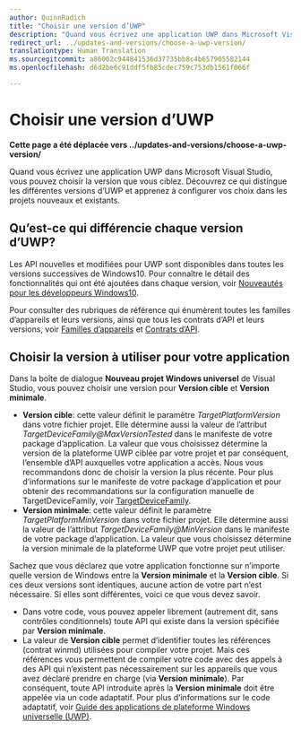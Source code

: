 ```yaml
---
author: QuinnRadich
title: "Choisir une version d’UWP"
description: "Quand vous écrivez une application UWP dans Microsoft Visual Studio, vous pouvez choisir la version que vous ciblez. Découvrez ce qui distingue les différentes versions d’UWP et apprenez à configurer vos choix dans les projets nouveaux et existants."
redirect_url: ../updates-and-versions/choose-a-uwp-version/
translationtype: Human Translation
ms.sourcegitcommit: a86002c944841536d37735bb8c4b657905582144
ms.openlocfilehash: d6d2be6c91ddf5fb85cdec759c753db1561f066f

---
```


# Choisir une version d’UWP

**Cette page a été déplacée vers ../updates-and-versions/choose-a-uwp-version/**

Quand vous écrivez une application UWP dans Microsoft Visual Studio, vous pouvez choisir la version que vous ciblez. Découvrez ce qui distingue les différentes versions d’UWP et apprenez à configurer vos choix dans les projets nouveaux et existants.

## Qu’est-ce qui différencie chaque version d’UWP?

Les API nouvelles et modifiées pour UWP sont disponibles dans toutes les versions successives de Windows10. Pour connaître le détail des fonctionnalités qui ont été ajoutées dans chaque version, voir [Nouveautés pour les développeurs Windows10](../whats-new/windows-10-version-1607.md).

Pour consulter des rubriques de référence qui énumèrent toutes les familles d’appareils et leurs versions, ainsi que tous les contrats d’API et leurs versions, voir [Familles d’appareils](https://msdn.microsoft.com/library/windows/apps/dn706137.aspx) et [Contrats d’API](https://msdn.microsoft.com/library/windows/apps/dn706135.aspx).

## Choisir la version à utiliser pour votre application

Dans la boîte de dialogue **Nouveau projet Windows universel** de Visual Studio, vous pouvez choisir une version pour **Version cible** et **Version minimale**.

* **Version cible**: cette valeur définit le paramètre *TargetPlatformVersion* dans votre fichier projet. Elle détermine aussi la valeur de l’attribut *TargetDeviceFamily@MaxVersionTested* dans le manifeste de votre package d’application. La valeur que vous choisissez détermine la version de la plateforme UWP ciblée par votre projet et par conséquent, l’ensemble d’API auxquelles votre application a accès. Nous vous recommandons donc de choisir la version la plus récente. Pour plus d’informations sur le manifeste de votre package d’application et pour obtenir des recommandations sur la configuration manuelle de TargetDeviceFamily, voir [TargetDeviceFamily](https://msdn.microsoft.com/library/windows/apps/dn986903).
* **Version minimale**: cette valeur définit le paramètre *TargetPlatformMinVersion* dans votre fichier projet. Elle détermine aussi la valeur de l’attribut *TargetDeviceFamily@MinVersion* dans le manifeste de votre package d’application. La valeur que vous choisissez détermine la version minimale de la plateforme UWP que votre projet peut utiliser.

Sachez que vous déclarez que votre application fonctionne sur n’importe quelle version de Windows entre la **Version minimale** et la **Version cible**. Si ces deux versions sont identiques, aucune action de votre part n’est nécessaire. Si elles sont différentes, voici ce que vous devez savoir.

* Dans votre code, vous pouvez appeler librement (autrement dit, sans contrôles conditionnels) toute API qui existe dans la version spécifiée par **Version minimale**.
* La valeur de **Version cible** permet d’identifier toutes les références (contrat winmd) utilisées pour compiler votre projet. Mais ces références vous permettent de compiler votre code avec des appels à des API qui n’existent pas nécessairement sur les appareils que vous avez déclaré prendre en charge (via **Version minimale**). Par conséquent, toute API introduite après la **Version minimale** doit être appelée via un code adaptatif. Pour plus d’informations sur le code adaptatif, voir [Guide des applications de plateforme Windows universelle (UWP)](universal-application-platform-guide.md).


<!--HONumber=Aug16_HO5-->


